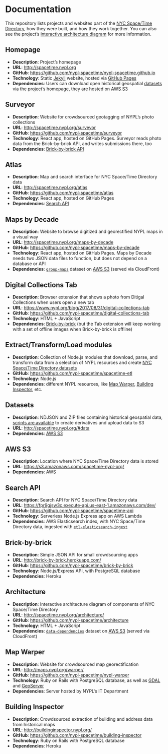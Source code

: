 # Documentation

This repository lists projects and websites part of the [NYC Space/Time Directory](http://spacetime.nypl.org), how they were built, and how they work together. You can also see the project’s [interactive architecture diagram](http://spacetime.nypl.org/architecture/) for more information.

## Homepage

- __Description__: Project’s homepage
- __URL__: http://spacetime.nypl.org
- __GitHub__: https://github.com/nypl-spacetime/nypl-spacetime.github.io
- __Technology__: Static [Jekyll](https://jekyllrb.com/) website, hosted via [GitHub Pages](https://pages.github.com/)
- __Dependencies__: Users can download open historical geospatial [datasets](#datasets) via the project’s homepage, they are hosted on [AWS S3](#aws-s3)

## Surveyor

- __Description__: Website for crowdsourced geotagging of NYPL’s photo collections
- __URL__: http://spacetime.nypl.org/surveyor
- __GitHub__: https://github.com/nypl-spacetime/surveyor
- __Technology__: React app, hosted on GitHub Pages. Surveyor reads photo data from the Brick-by-brick API, and writes submissions there, too
- __Dependencies__: [Brick-by-brick API](#brick-by-brick)

## Atlas

- __Description__: Map and search interface for NYC Space/Time Directory data
- __URL__: http://spacetime.nypl.org/atlas
- __GitHub__: https://github.com/nypl-spacetime/atlas
- __Technology__: React app, hosted on GitHub Pages
- __Dependencies__: [Search API](#search-api)

## Maps by Decade

- __Description__: Website to browse digitized and georectified NYPL maps in a visual way
- __URL__: http://spacetime.nypl.org/maps-by-decade
- __GitHub__: https://github.com/nypl-spacetime/maps-by-decade
- __Technology__: React app, hosted on GitHub Pages. Maps by Decade needs two JSON data files to function, but does not depend on a database or API
- __Dependencies__: [`group-maps`](http://s3.amazonaws.com/spacetime-nypl-org/datasets/group-maps/maps-by-decade.grouped.json) dataset on [AWS S3](#aws-s3) (served via CloudFront)

## Digital Collections Tab

- __Description__: Browser extension that shows a photo from Ditigal Collections when users open a new tab
- __URL__: https://www.nypl.org/blog/2017/08/31/digital-collections-tab
- __GitHub__: https://github.com/nypl-spacetime/digital-collections-tab
- __Technology__: HTML + JavaScript
- __Dependencies__: [Brick-by-brick](#brick-by-brick) (but the Tab extension will keep working with a set of offline images when Brick-by-brick is offline)

## Extract/Transform/Load modules

- __Description__: Collection of Node.js modules that download, parse, and transform data from a selection of NYPL resources and create [NYC Space/Time Directory datasets](#datasets)
- __GitHub__: https://github.com/nypl-spacetime/spacetime-etl
- __Technology__: Node.js
- __Dependencies__: different NYPL resources, like [Map Warper](#map-warper), [Building Inspector](#building-inspector), etc.

## Datasets

- __Description__: NDJSON and ZIP files containing historical geospatial data, [scripts are available](https://github.com/nypl-spacetime/dataset-scripts) to create derivatives and upload data to S3
- __URL__: http://spacetime.nypl.org/#data
- __Dependencies__: [AWS S3](#aws-s3)

## AWS S3

- __Description__: Location where NYC Space/Time Directory data is stored
- __URL__: https://s3.amazonaws.com/spacetime-nypl-org/
- __Dependencies__: AWS

## Search API

- __Description__: Search API for NYC Space/Time Directory data
- __URL__: https://fpr9gjsw3c.execute-api.us-east-1.amazonaws.com/dev/
- __GitHub__: https://github.com/nypl-spacetime/spacetime-api
- __Technology__: Serverless Node.js Express app on AWS Lambda
- __Dependencies__: AWS Elasticsearch index, with NYC Space/Time Directory data, ingested with [`etl-elasticsearch-ingest`](https://github.com/nypl-spacetime/etl-elasticsearch-ingest)

## Brick-by-brick

- __Description__: Simple JSON API for small crowdsourcing apps
- __URL__: http://brick-by-brick.herokuapp.com/
- __GitHub__: https://github.com/nypl-spacetime/brick-by-brick
- __Technology__: Node.js/Express API, with PostgreSQL database
- __Dependencies__: Heroku

## Architecture

- __Description__: Interactive architecture diagram of components of NYC Space/Time Directory
- __URL__: http://spacetime.nypl.org/architecture/
- __GitHub__: https://github.com/nypl-spacetime/architecture
- __Technology__: HTML + JavaScript
- __Dependencies__: [`data-dependencies`](http://s3.amazonaws.com/spacetime-nypl-org/datasets/data-dependencies/spacetime-graph.svg) dataset on [AWS S3](#aws-s3) (served via CloudFront)

## Map Warper

- __Description__: Website for crowdsourced map georectification
- __URL__: http://maps.nypl.org/warper/
- __GitHub__: https://github.com/nypl-spacetime/nypl-warper
- __Technology__: Ruby on Rails with PostgreSQL database, as well as [GDAL](http://www.gdal.org/) and [GeoServer](http://geoserver.org/)
- __Dependencies__: Server hosted by NYPL’s IT Department

## Building Inspector

- __Description__: Crowdsourced extraction of building and address data from historical maps
- __URL__: http://buildinginspector.nypl.org/
- __GitHub__: https://github.com/nypl-spacetime/building-inspector
- __Technology__: Ruby on Rails with PostgreSQL database
- __Dependencies__: Heroku
